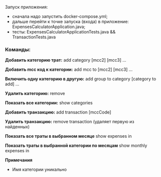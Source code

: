 Запуск приложения:
- сначала надо запустить docker-compose.yml;
- дальше перейти к точке запуска (входа) в приложение: ExpensesCalculatorApplication.java;
- тесты: ExpensesCalculatorApplicationTests.java && TransactionTests.java 

### Команды:
**Добавить категорию трат:**
add category <category name> <mcc> [mcc2] [mcc3] ...

**Добавить mcc код к категории:**
add mcc to <category name> <mcc> [mcc2] [mcc3] ...

**Включить одну категорию в другую:**
add group to category <category mame> <category to add> [category to add] ...

**Удалить категорию:**
remove <category name>

**Показать все категории:**
show categories

**Добавить транзакцию:**
add transaction <name> <value> <month> [mccCode]

**Удалить транзакцию:**
remove transaction <name> <value> <month> (удаляет первую из найденных)

**Показать все траты в выбранном месяце**
show expenses in <month>

**Показать траты в выбранной категории по месяцам**
show monthly expenses in <category name>

**Примечания**
- Имя категории уникально